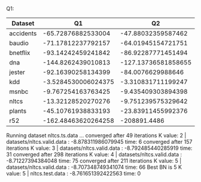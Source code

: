 Q1:

| Dataset |  Q1 | Q2 | K = 2 |
| ------- | ----- | ---- | ---- |
| accidents | -65.72876882533004 | -47.88032359587462 | -45.9940346340228 |
| baudio | -71.17812237792157 | -64.01945154721751 | -60.74120003377721 | 
| bnetflix | -93.14242459241842 | -86.92287771451494 | -85.35551878947804 | 
| dna | -144.8262439010813 | -127.13736581858655 | 
| jester | -92.16390258134399 | -84.0076629988646 |
| kdd | -3.5284530006024375 | -3.310831711199247 |
| msnbc | -9.767254163763425 | -9.435409303894398 | -9.307863509510595 | 
| nltcs | -13.32128520270276 | -9.751239575329642 |  -9.143016581684066 |
| plants | -45.10761938833193 | -23.83911455992376 | 
| r52 | -162.48463620264258 | -208891.4486 |


Running dataset nltcs.ts.data ...
converged after 49 iterations
K value: 2 | datasets/nltcs.valid.data : -8.878311986079945
time: 6
converged after 157 iterations
K value: 3 | datasets/nltcs.valid.data : -8.792485440285919
time: 31
converged after 298 iterations
K value: 4 | datasets/nltcs.valid.data : -8.71227394384048
time: 75
converged after 211 iterations
K value: 5 | datasets/nltcs.valid.data : -8.707348749341074
time: 66
 Best BN is 5
K value: 5 | nltcs.test.data : -8.761651392422563
time: 0

